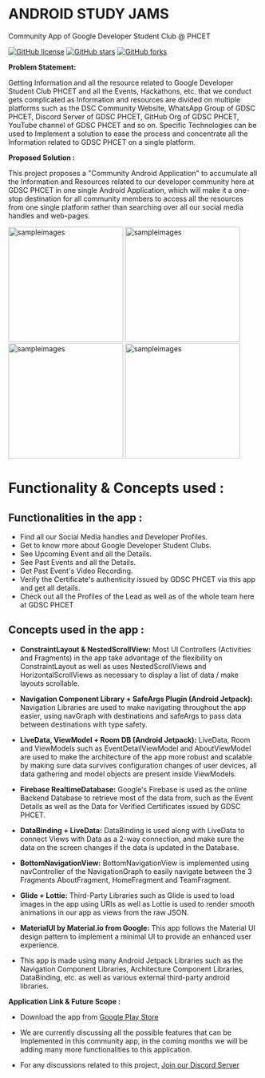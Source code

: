 # ANDROID STUDY JAMS

Community App of Google Developer Student Club @ PHCET

[![GitHub license](https://img.shields.io/badge/License-Apache%202.0-blue.svg)](LICENSE)
[![GitHub stars](https://img.shields.io/github/stars/DSC-PHCET/gdsc-android-app?style=social)](https://github.com/DSC-PHCET/gdsc-android-app/stargazers)
[![GitHub forks](https://img.shields.io/github/forks/DSC-PHCET/gdsc-android-app?style=social)](https://github.com/DSC-PHCET/gdsc-android-app/network/members)

<b> Problem Statement: </b>

Getting Information and all the resource related to Google Developer Student Club PHCET and all the Events, Hackathons, etc. that we conduct gets complicated as Information and resources are divided on multiple platforms such as the DSC Community Website, WhatsApp Group of GDSC PHCET, Discord Server of GDSC PHCET, GitHub Org of GDSC PHCET, YouTube channel of GDSC PHCET and so on. Specific Technologies can be used to Implement a solution to ease the process and concentrate all the Information related to GDSC PHCET on a single platform.

<b> Proposed Solution : </b>

This project proposes a "Community Android Application" to accumulate all the Information and Resources related to our developer community here at GDSC PHCET in one single Android Application, which will make it a one-stop destination for all community members to access all the resources from one single platform rather than searching over all our social media handles and web-pages.

<!--<img width="700" alt="sampleimages" src="https://cdn.discordapp.com/attachments/881638762877177858/930102135998263316/unknown.png">-->
<img width="230" alt="sampleimages" src="https://play-lh.googleusercontent.com/D0TXpAEVitRAJO4SKkBNttqbP9VKE-qCijFL8aMihVbIzhOeQVYY8__GwgnN23_FCJh7=w1920-h929-rw"> <img width="230" alt="sampleimages" src="https://play-lh.googleusercontent.com/N-ZEC3FDJC_nC9B5RDs06YI8S0UrIVvBuxnKkDokNtQzkJHUXT0svwYm--MVlYSSMw=w1920-h929-rw"> <img width="230" alt="sampleimages" src="https://play-lh.googleusercontent.com/0cKOYOfXJfaJ0TdNDYsr5p6wb6-4UrQYG1XJJn67YUL_YZSjTg5_1ST8HHTLvR8x9IE=w1920-h929-rw"> <img width="230" alt="sampleimages" src="https://play-lh.googleusercontent.com/FUfJxnoPn0yybqMcVOmLLFTA78LH9MHzC9lKSL9HdcnfaWJCUIttc53KKcpuw7HLUpM=w1920-h929-rw">

# <b> Functionality & Concepts used : </b>


## Functionalities in the app :

- Find all our Social Media handles and Developer Profiles.
- Get to know more about Google Developer Student Clubs.
- See Upcoming Event and all the Details.
- See Past Events and all the Details.
- Get Past Event's Video Recording.
- Verify the Certificate's authenticity issued by GDSC PHCET via this app and get all details.
- Check out all the Profiles of the Lead as well as of the whole team here at GDSC PHCET

## Concepts used in the app :

- **ConstraintLayout & NestedScrollView:** Most UI Controllers (Activities and Fragments) in the app take advantage of the flexibility on ConstraintLayout as well as uses NestedScrollViews and HorizontalScrollViews as necessary to display a list of data / make layouts scrollable.
- **Navigation Component Library + SafeArgs Plugin (Android Jetpack):** Navigation Libraries are used to make navigating throughout the app easier, using navGraph with destinations and safeArgs to pass data between destinations with type safety.
- **LiveData, ViewModel + Room DB (Android Jetpack):** LiveData, Room and ViewModels such as EventDetailViewModel and AboutViewModel are used to make the architecture of the app more robust and scalable by making sure data survives configuration changes of user devices, all data gathering and model objects are present inside ViewModels.

- **Firebase RealtimeDatabase:** Google's Firebase is used as the online Backend Database to retrieve most of the data from, such as the Event Details as well as the Data for Verified Certificates issued by GDSC PHCET.
- **DataBinding + LiveData:** DataBinding is used along with LiveData to connect Views with Data as a 2-way connection, and make sure the data on the screen changes if the data is updated in the Database.
- **BottomNavigationView:** BottomNavigationView is implemented using navController of the NavigationGraph to easily navigate between the 3 Fragments AboutFragment, HomeFragment and TeamFragment.

- **Glide + Lottie:** Third-Party Libraries such as Glide is used to load images in the app using URIs as well as Lottie is used to render smooth animations in our app as views from the raw JSON.
- **MaterialUI by Material.io from Google:** This app follows the Material UI design pattern to implement a minimal UI to provide an enhanced user experience.
- This app is made using many Android Jetpack Libraries such as the Navigation Component Libraries, Architecture Component Libraries, DataBinding, etc. as well as various external third-party android libraries.

<b> Application Link & Future Scope : </b>

- Download the app from [Google Play Store](https://play.google.com/store/apps/details?id=com.finite.gdscphcet)

<!--- The app is in the Alpha stage current and is being tested, discussed and developed by the student developers here at GDSC PHCET, the app will be released to the Google Play Store as soon as it's ready for the Beta Release. For now, the app can be downloaded from : [CLICK HERE](https://github.com/DSC-PHCET/gdsc-android-app/releases/download/v1.0.0-alpha/gdsc-phcet-alpha-1.0.0.apk)-->

- We are currently discussing all the possible features that can be Implemented in this community app, in the coming months we will be adding many more functionalities to this application.

- For any discussions related to this project, [Join our Discord Server](https://discord.gg/pPyW66y545)
